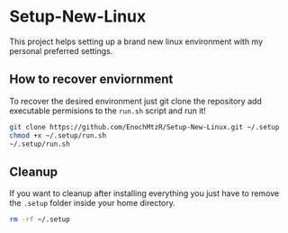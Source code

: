# Setup-New-Linux

This project helps setting up a brand new linux environment with my personal preferred settings.

## How to recover enviornment

To recover the desired environment just git clone the repository add executable permisions to the 
`run.sh` script and run it!

```bash
git clone https://github.com/EnochMtzR/Setup-New-Linux.git ~/.setup
chmod +x ~/.setup/run.sh
~/.setup/run.sh
```

## Cleanup

If you want to cleanup after installing everything you just have to remove the `.setup` folder inside
your home directory.

```bash
rm -rf ~/.setup
```

